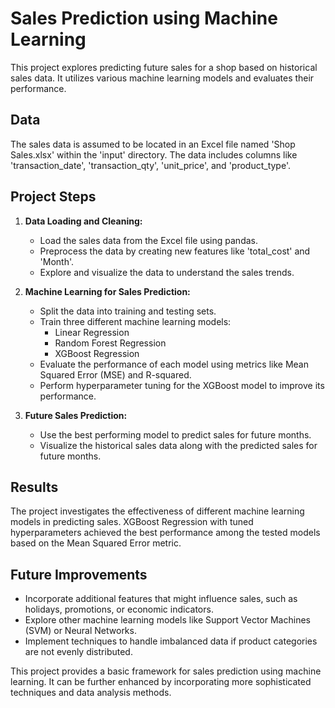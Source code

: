 # Sales Prediction using Machine Learning

This project explores predicting future sales for a shop based on historical sales data. It utilizes various machine learning models and evaluates their performance.

## Data

The sales data is assumed to be located in an Excel file named 'Shop Sales.xlsx' within the 'input' directory. The data includes columns like 'transaction_date', 'transaction_qty', 'unit_price', and 'product_type'.

## Project Steps

1. **Data Loading and Cleaning:**
   - Load the sales data from the Excel file using pandas.
   - Preprocess the data by creating new features like 'total_cost' and 'Month'.
   - Explore and visualize the data to understand the sales trends.

2. **Machine Learning for Sales Prediction:**
   - Split the data into training and testing sets.
   - Train three different machine learning models:
      - Linear Regression
      - Random Forest Regression
      - XGBoost Regression
   - Evaluate the performance of each model using metrics like Mean Squared Error (MSE) and R-squared.
   - Perform hyperparameter tuning for the XGBoost model to improve its performance.

3. **Future Sales Prediction:**
   - Use the best performing model to predict sales for future months.
   - Visualize the historical sales data along with the predicted sales for future months.

## Results

The project investigates the effectiveness of different machine learning models in predicting sales. XGBoost Regression with tuned hyperparameters achieved the best performance among the tested models based on the Mean Squared Error metric.

## Future Improvements

- Incorporate additional features that might influence sales, such as holidays, promotions, or economic indicators.
- Explore other machine learning models like Support Vector Machines (SVM) or Neural Networks.
- Implement techniques to handle imbalanced data if product categories are not evenly distributed.

This project provides a basic framework for sales prediction using machine learning. It can be further enhanced by incorporating more sophisticated techniques and data analysis methods.
